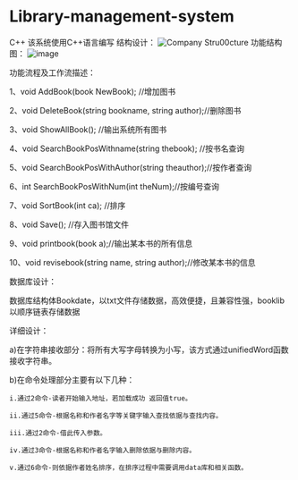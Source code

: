 # Library-management-system
C++
该系统使用C++语言编写
结构设计：
![Company Stru00cture](https://github.com/yunshou79/Library-management-system/assets/132857445/134470ad-46c2-4b75-ac1d-39aeb77e1eda)
功能结构图：
![image](https://github.com/yunshou79/Library-management-system/assets/132857445/a8435762-09e4-4a6e-ba25-5e6f9827c98d)

功能流程及工作流描述：

  1、void AddBook(book NewBook); //增加图书

  2、void DeleteBook(string bookname, string author);//删除图书
  
  3、void ShowAllBook(); //输出系统所有图书
  
  4、void SearchBookPosWithname(string thebook); //按书名查询
  
  5、void SearchBookPosWithAuthor(string theauthor);//按作者查询
  
  6、int SearchBookPosWithNum(int theNum);//按编号查询
  
  7、void SortBook(int ca); //排序
  
  8、void Save(); //存入图书馆文件
  
  9、void printbook(book a);//输出某本书的所有信息
  
  10、void revisebook(string name, string author);//修改某本书的信息
  
数据库设计：

数据库结构体Bookdate，以txt文件存储数据，高效便捷，且兼容性强，booklib以顺序链表存储数据

详细设计：

  a)在字符串接收部分：将所有大写字母转换为小写，该方式通过unifiedWord函数接收字符串。
  
  b)在命令处理部分主要有以下几种：
  
    i.通过2命令-读者开始输入地址，若加载成功 返回值true。
	
    ii.通过5命令-根据名称和作者名字等关键字输入查找依据与查找内容。
	
    iii.通过2命令-借此传入参数。
	
    iv.通过3命令-根据名称和作者名字输入删除依据与删除内容。
	
    v.通过6命令-则依据作者姓名排序，在排序过程中需要调用data库和相关函数。
	
